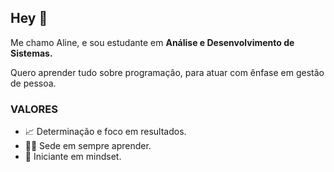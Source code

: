 ## Hey 👋

Me chamo Aline, e sou estudante em **Análise e Desenvolvimento de Sistemas.**

Quero aprender tudo sobre programação, para atuar com ênfase em gestão de pessoa.

### VALORES
* 📈 Determinação e foco em resultados.
* 🏃‍♀️ Sede em sempre aprender.
* 🧠 Iniciante em mindset.












